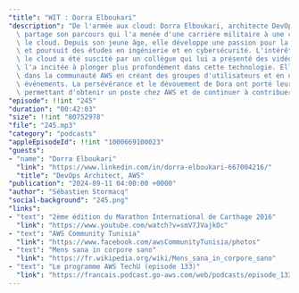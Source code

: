 ```yaml
---
"title": "WIT : Dorra Elboukari"
"description": "De l'armée aux cloud: Dorra Elboukari, architecte DevOps chez AWS,\
  \ partage son parcours qui l'a menée d'une carrière militaire à une carrière dans\
  \ le cloud. Depuis son jeune âge, elle développe une passion pour la technologie\
  \ et poursuit des études en ingénierie et en cybersécurité. L'intérêt de Dora pour\
  \ le cloud a été suscité par un collègue qui lui a présenté des vidéos AWS, ce qui\
  \ l'a incitée à plonger plus profondément dans cette technologie. Elle s'est impliquée\
  \ dans la communauté AWS en créant des groupes d'utilisateurs et en organisant des\
  \ événements. La persévérance et le dévouement de Dora ont porté leurs fruits, lui\
  \ permettant d'obtenir un poste chez AWS et de continuer à contribuer à la communauté."
"episode": !!int "245"
"duration": "00:42:03"
"size": !!int "80752978"
"file": "245.mp3"
"category": "podcasts"
"appleEpisodeId": !!int "1000669100023"
"guests":
- "name": "Dorra Elboukari"
  "link": "https://www.linkedin.com/in/dorra-elboukari-667004216/"
  "title": "DevOps Architect, AWS"
"publication": "2024-09-11 04:00:00 +0000"
"author": "Sébastien Stormacq"
"social-background": "245.png"
"links":
- "text": "2ème édition du Marathon International de Carthage 2016"
  "link": "https://www.youtube.com/watch?v=smV7JVajkOc"
- "text": "AWS Community Tunisia"
  "link": "https://www.facebook.com/awsCommunityTunisia/photos"
- "text": "Mens sana in corpore sano"
  "link": "https://fr.wikipedia.org/wiki/Mens_sana_in_corpore_sano"
- "text": "Le programme AWS TechU (episode 133)"
  "link": "https://francais.podcast.go-aws.com/web/podcasts/episode_133/index.html"
---
```

